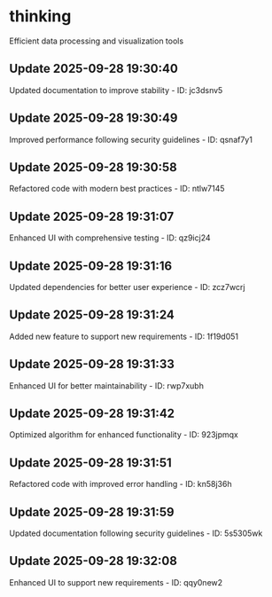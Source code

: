 # thinking
Efficient data processing and visualization tools

## Update 2025-09-28 19:30:40
Updated documentation to improve stability - ID: jc3dsnv5


## Update 2025-09-28 19:30:49
Improved performance following security guidelines - ID: qsnaf7y1


## Update 2025-09-28 19:30:58
Refactored code with modern best practices - ID: ntlw7145


## Update 2025-09-28 19:31:07
Enhanced UI with comprehensive testing - ID: qz9icj24


## Update 2025-09-28 19:31:16
Updated dependencies for better user experience - ID: zcz7wcrj


## Update 2025-09-28 19:31:24
Added new feature to support new requirements - ID: 1f19d051


## Update 2025-09-28 19:31:33
Enhanced UI for better maintainability - ID: rwp7xubh


## Update 2025-09-28 19:31:42
Optimized algorithm for enhanced functionality - ID: 923jpmqx


## Update 2025-09-28 19:31:51
Refactored code with improved error handling - ID: kn58j36h


## Update 2025-09-28 19:31:59
Updated documentation following security guidelines - ID: 5s5305wk


## Update 2025-09-28 19:32:08
Enhanced UI to support new requirements - ID: qqy0new2

